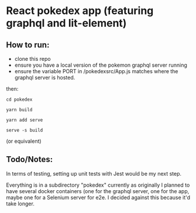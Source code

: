 # React pokedex app (featuring graphql and lit-element)

## How to run:

- clone this repo
- ensure you have a local version of the pokemon graphql server running
- ensure the variable PORT in /pokedexsrc/App.js matches where the graphql server is hosted.

then:

`cd pokedex`

`yarn build`

`yarn add serve` 

`serve -s build`
  
(or equivalent)

## Todo/Notes:

  In terms of testing, setting up unit tests with Jest would be my next step.
  
  Everything is in a subdirectory "pokedex" currently as originally I planned to have several docker containers
  (one for the graphql server, one for the app, maybe one for a Selenium server for e2e. I decided against this because it'd take longer.
